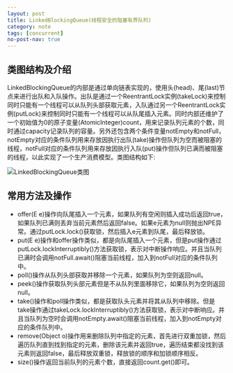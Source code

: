 ```yaml
---
layout: post
title: LinkedBlockingQueue(线程安全的阻塞有界队列)
category: note
tags: [concurrent]
no-post-nav: true
---
```


## 类图结构及介绍
LinkedBlockingQueue的内部是通过单向链表实现的，使用头(head)、尾(last)节点来进行出队和入队操作。出队是通过一个ReentrantLock实例(takeLock)来控制同时只能有一个线程可以从队列头部获取元素，入队通过另一个ReentrantLock实例(putLock)来控制同时只能有一个线程可以从队尾插入元素。同时内部还维护了一个初始值为0的原子变量(AtomicInteger)count，用来记录队列元素的个数，同时通过capacity记录队列的容量。另外还包含两个条件变量notEmpty和notFull，notEmpty对应的条件队列用来存放因执行出队(take)操作但队列为空而被阻塞的线程，notFull对应的条件队列用来存放因执行入队(put)操作但队列已满而被阻塞的线程，以此实现了一个生产消费模型。类图结构如下:

![LinkedBlockingQueue类图](http://image.wyc1856.club/2019-08-21-15-22-30.png)

## 常用方法及操作
- offer(E e)操作向队尾插入一个元素，如果队列有空闲则插入成功后返回true，如果队列已满则丢弃当前元素然后返回false。如果e元素为null则抛出NPE异常。通过putLock.lock()获取锁，然后插入e元素到队尾，最后释放锁。
- put(E e)操作和offer操作类似，都是向队尾插入一个元素，但是put操作通过putLock.lockInterruptibly()方法获取锁，表示对中断操作响应。并且当队列已满时会调用notFull.await()阻塞当前线程，加入到notFull对应的条件队列中。
- poll()操作从队列头部获取并移除一个元素，如果队列为空则返回null。
- peek()操作获取队列头部元素但是不从队列里面移除它，如果队列为空则返回null。
- take()操作和poll操作类似，都是获取队头元素并将其从队列中移除。但是take操作通过takeLock.lockInterruptibly()方法获取锁，表示对中断响应。并且当队列为空时会调用notEmpty.await()阻塞当前线程，加入到notEmpty对应的条件队列中。
- remove(Object o)操作用来删除队列中指定的元素，首先进行双重加锁，然后遍历队列直到找到指定的元素，删除该元素并返回true，遍历结束都没找到该元素则返回false，最后释放双重锁，释放锁的顺序和加锁顺序相反。
- size()操作返回当前队列的元素个数，直接返回count.get()即可。